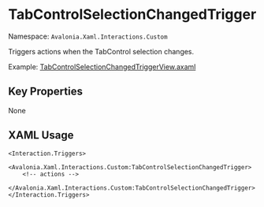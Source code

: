 # TabControlSelectionChangedTrigger

Namespace: `Avalonia.Xaml.Interactions.Custom`

Triggers actions when the TabControl selection changes.

Example: [TabControlSelectionChangedTriggerView.axaml](samples/BehaviorsTestApplication/Views/Pages/TabControlSelectionChangedTriggerView.axaml)

## Key Properties
None

## XAML Usage
```xaml
<Interaction.Triggers>
  <Avalonia.Xaml.Interactions.Custom:TabControlSelectionChangedTrigger>
    <!-- actions -->
  </Avalonia.Xaml.Interactions.Custom:TabControlSelectionChangedTrigger>
</Interaction.Triggers>
```
